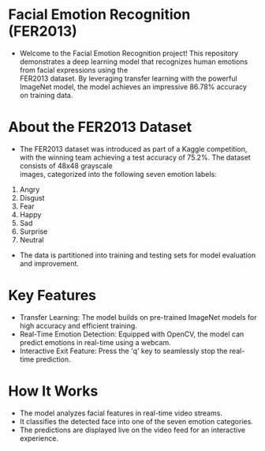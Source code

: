 # Facial Emotion Recognition (FER2013)

* Welcome to the Facial Emotion Recognition project! This repository demonstrates a deep learning model that recognizes human emotions from facial expressions using the     
  FER2013 dataset. By leveraging transfer learning with the powerful ImageNet model, the model achieves an impressive 86.78% accuracy on training data.

# About the FER2013 Dataset

* The FER2013 dataset was introduced as part of a Kaggle competition, with the winning team achieving a test accuracy of 75.2%. The dataset consists of 48x48 grayscale     
  images, categorized into the following seven emotion labels:

1) Angry
2) Disgust
3) Fear
4) Happy
5) Sad
6) Surprise
7) Neutral
   
* The data is partitioned into training and testing sets for model evaluation and improvement.

# Key Features

* Transfer Learning: The model builds on pre-trained ImageNet models for high accuracy and efficient training.
* Real-Time Emotion Detection: Equipped with OpenCV, the model can predict emotions in real-time using a webcam.
* Interactive Exit Feature: Press the 'q' key to seamlessly stop the real-time prediction.
  
# How It Works

* The model analyzes facial features in real-time video streams.
* It classifies the detected face into one of the seven emotion categories.
* The predictions are displayed live on the video feed for an interactive experience.





